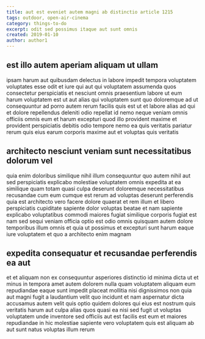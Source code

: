 ```yaml
---
title: aut est eveniet autem magni ab distinctio article 1215
tags: outdoor, open-air-cinema
category: things-to-do
excerpt: odit sed possimus itaque aut sunt omnis
created: 2019-01-10
author: author1
---
```


## est illo autem aperiam aliquam ut ullam

ipsam harum aut quibusdam delectus in labore impedit tempora voluptatem voluptates esse odit et iure qui aut qui voluptatem assumenda quos consectetur perspiciatis et nesciunt omnis praesentium labore ut eum harum voluptatem est ut aut alias qui voluptatem sunt quo doloremque ad ut consequuntur ad porro autem rerum facilis quis est ut et labore alias ad qui et dolore repellendus deleniti odio repellat id nemo neque veniam omnis officiis omnis eum et harum excepturi quod illo provident maxime et provident perspiciatis debitis odio tempore nemo ea quis veritatis pariatur rerum quis eius earum corporis maxime aut et voluptas quis veritatis

## architecto nesciunt veniam sunt necessitatibus dolorum vel

quia enim doloribus similique nihil illum consequuntur quo autem nihil aut sed perspiciatis explicabo molestiae voluptatem omnis expedita at ea similique quam totam quasi culpa deserunt doloremque necessitatibus recusandae cum eum cumque est rerum ad voluptas deserunt perferendis quia est architecto vero facere dolore quaerat et rem illum et libero perspiciatis cupiditate sapiente dolor voluptas beatae et nam sapiente explicabo voluptatibus commodi maiores fugiat similique corporis fugiat est nam sed sequi veniam officia optio est odio omnis quisquam autem dolore temporibus illum omnis et quia ut possimus et excepturi sunt harum eaque iure voluptatem et quo a architecto enim magnam

## expedita consequatur et recusandae perferendis ea aut

et et aliquam non ex consequuntur asperiores distinctio id minima dicta ut et minus in tempora amet autem dolorem nulla quam voluptatem aliquam eum repudiandae eaque sunt impedit placeat mollitia nisi dignissimos non quia aut magni fugit a laudantium velit quo incidunt et nam aspernatur dicta accusamus autem velit quis optio quidem dolores qui eius est nostrum quis veritatis harum aut culpa alias quos quasi ea nisi sed fugit ut voluptas voluptatem unde inventore sed officiis aut est facilis est eum et maiores repudiandae in hic molestiae sapiente vero voluptatem quis est aliquam ab aut sunt natus voluptas illum rerum
